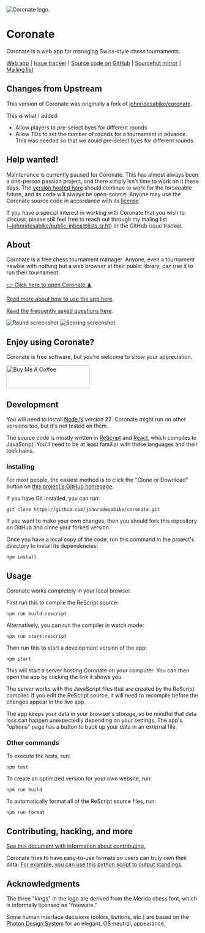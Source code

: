 ![Coronate logo.](./graphics/logo.svg)

# Coronate

Coronate is a web app for managing Swiss-style chess tournaments.

[Web app](https://coronate.netlify.app/) |
[Issue tracker](https://github.com/johnridesabike/coronate/issues) |
[Source code on GitHub](https://github.com/johnridesabike/coronate) |
[Sourcehut mirror](https://sr.ht/~johnridesabike/coronate/) |
[Mailing list](https://lists.sr.ht/~johnridesabike/public-inbox)

## Changes from Upstream

This version of Coronate was originally a fork of [johnridesabike/coronate](https://github.com/johnridesabike/coronate).

This is what I added:

- Allow players to pre-select byes for different rounds
- Allow TDs to set the number of rounds for a tournament in advance. This was needed so that we could pre-select byes for different rounds.

## Help wanted!

Maintenance is currently paused for Coronate. This has almost always been a
one-person passion project, and there simply isn't time to work on it these
days. The [version hosted here](https://coronate.netlify.app/) should continue
to work for the forseeable future, and its code will always be open-source.
Anyone may use the Coronate source code in accordance with its
[license](./LICENSE).

If you have a special interest in working with Coronate that you wish to
discuss, please still feel free to reach out through my maling list
(<~johnridesabike/public-inbox@lists.sr.ht>) or the GitHub issue tracker.

## About

Coronate is a free chess tournament manager. Anyone, even a tournament newbie
with nothing but a web browser at their public library, can use it to run their
tournament.

[👉 Click here to open Coronate ♟](https://coronate.netlify.app/)

[Read more about how to use the app here](https://johnridesa.bike/software/coronate/).

[Read the frequently asked questions here](./docs/faq.md).

![Round screenshot](./screenshot-round.png)
![Scoring screenshot](./screenshot-score-detail.png)

## Enjoy using Coronate?

Coronate is free software, but you're welcome to show your appreciation.

<a href=https://www.buymeacoffee.com/johnridesabike target=_blank>
  <img
    src=https://cdn.buymeacoffee.com/buttons/v2/default-yellow.png
    alt="Buy Me A Coffee"
    height=60
    width=217
    style="height: 60px !important;width: 217px !important;"
  />
</a>

## Development

You will need to install [Node.js] version 22. Coronate might run on other
versions too, but it's not tested on them.

[node.js]: https://nodejs.org/

The source code is mostly written in [ReScript] and [React], which compiles to
JavaScript. You'll need to be at least familiar with these languages and their
toolchains.

[rescript]: https://rescript-lang.org/

[react]: [https://reactjs.org/]

### Installing

For most people, the easiest method is to click the "Clone or Download" button
on [this project's GitHub homepage](https://github.com/johnridesabike/coronate).

If you have Git installed, you can run:

```
git clone https://github.com/johnridesabike/coronate.git
```

If you want to make your own changes, then you should fork this repository on
GitHub and clone your forked version.

Once you have a local copy of the code, run this command in the project's
directory to install its dependencies:

```
npm install
```

## Usage

Coronate works completely in your local browser.

First run this to compile the ReScript source:

```
npm run build:rescript
```

Alternatively, you can run the compiler in watch mode:

```
npm run start:rescript
```

Then run this to start a development version of the app:

```
npm start
```

This will start a server hosting Coronate on your computer. You can then open
the app by clicking the link it shows you.

The server works with the JavaScript files that are created by the ReScript
compiler. If you edit the ReScript source, it will need to recompile before the
changes appear in the live app.

The app keeps your data in your browser's storage, so be mindful that data loss
can happen unexpectedly depending on your settings. The app's "options" page has
a button to back up your data in an external file.

### Other commands

To execute the tests, run:

```
npm test
```

To create an optimized version for your own website, run:

```
npm run build
```

To automatically format all of the ReScript source files, run:

```
npm run format
```

## Contributing, hacking, and more

[See this document with information about contributing.](CONTRIBUTING.md)

Coronate tries to have easy-to-use formats so users can truly own their data.
[For example, you can use this python script to output standings](https://github.com/johnridesabike/coronate/issues/90).

## Acknowledgments

The three "kings" in the logo are derived from the Mérida chess font, which is
informally licensed as "freeware."

Some human interface decisions (colors, buttons, etc.) are based on the
[Photon Design System](https://design.firefox.com/photon/) for an elegant,
OS-neutral, appearance.
